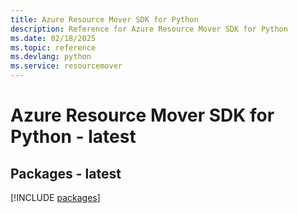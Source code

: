```yaml
---
title: Azure Resource Mover SDK for Python
description: Reference for Azure Resource Mover SDK for Python
ms.date: 02/18/2025
ms.topic: reference
ms.devlang: python
ms.service: resourcemover
---
```

# Azure Resource Mover SDK for Python - latest
## Packages - latest
[!INCLUDE [packages](resource-mover-index.md)]